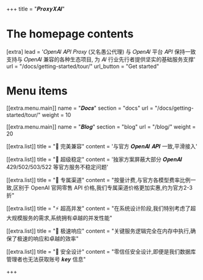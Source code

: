 +++
title = "𝑷𝒓𝒐𝒙𝒚𝑿𝑨𝑰"

# The homepage contents
[extra]
lead = '𝑂𝑝𝑒𝑛𝐴𝐼 𝐴𝑃𝐼 𝑃𝑟𝑜𝑥𝑦 (又名愚公代理) 与 𝑂𝑝𝑒𝑛𝐴𝐼 平台 𝐴𝑃𝐼 保持一致<br> 支持与 𝑂𝑝𝑒𝑛𝐴𝐼 兼容的各种生态项目, 为 𝐴𝐼 行业先行者提供坚实的基础服务支撑'
url = "/docs/getting-started/tour/"
url_button = "Get started"

# Menu items
[[extra.menu.main]]
name = "𝑫𝒐𝒄𝒔"
section = "docs"
url = "/docs/getting-started/tour/"
weight = 10

[[extra.menu.main]]
name = "𝑩𝒍𝒐𝒈"
section = "blog"
url = "/blog/"
weight = 20

[[extra.list]]
title = "🔋 完美兼容"
content = '与官方 𝑶𝒑𝒆𝒏𝑨𝑰 𝑨𝑷𝑰 一致,平滑接入'

[[extra.list]]
title = "🔮 超级稳定"
content = '独家方案屏蔽大部分 𝑶𝒑𝒆𝒏𝑨𝑰 429/502/503/522 等官方服务不稳定问题'

[[extra.list]]
title = "🏅 专属渠道"
content = "按量计费,与官方各模型费率比例一致,区别于 OpenAI 官网零售 API 价格,我们专属渠道价格更加实惠,约为官方2-3折"

[[extra.list]]
title = "⚡️ 超高并发"
content = "在系统设计阶段,我们特别考虑了超大规模服务的需求,系统拥有卓越的并发性能"

[[extra.list]]
title = "🚀️ 极速响应"
content = "关键服务逻辑完全在内存中执行,确保了极速的响应和卓越的效率"

[[extra.list]]
title = "🚦 安全设计"
content = "零信任安全设计,即便是我们数据库管理者也无法获取账号 𝒌𝒆𝒚 信息"

+++
